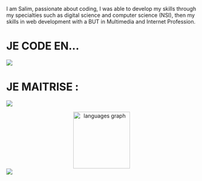 <p>I am Salim, passionate about coding, I was able to develop my skills through my specialties such as digital science and computer science (NSI), then my skills in web development with a BUT in Multimedia and Internet Profession.</p>

<h1>JE CODE EN...</h1>
<p align="left">
  <a href="https://github.com/Syloww">
    <img src="https://skillicons.dev/icons?i=css,html,js,py,php" />
  </a>
</p>
<h1>JE MAITRISE : </h1>
<p align="left">
  <a href="https://github.com/Syloww">
    <img src="https://skillicons.dev/icons?i=vscode,pr,ps,ai,wordpress,robloxstudio,figma,github" />
  </a>
</p>


<div align="center">
  <img src="https://github-readme-stats.vercel.app/api/top-langs?username=syloww&locale=en&hide_title=false&layout=compact&card_width=320&langs_count=5&theme=dracula&hide_border=false&order=2" height="150" alt="languages graph"  />
</div>

<a href="https://visitcount.itsvg.in">
  <img src="https://visitcount.itsvg.in/api?id=syloww&label=Profile%20Views&color=12&icon=0&pretty=true" />
</a>
